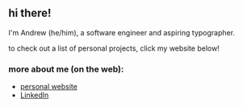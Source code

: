 ## hi there!
I'm Andrew (he/him), a software engineer and aspiring typographer.

to check out a list of personal projects, click my website below!
### more about me (on the web):
* [personal website](https://heroldev.net)
* [LinkedIn](https://www.linkedin.com/in/andrew-herold/)

<!--
**heroldev/heroldev** is a ✨ _special_ ✨ repository because its `README.md` (this file) appears on your GitHub profile.

Here are some ideas to get you started:

- 🔭 I’m currently working on ...
- 🌱 I’m currently learning ...
- 👯 I’m looking to collaborate on ...
- 🤔 I’m looking for help with ...
- 💬 Ask me about ...
- 📫 How to reach me: ...
- 😄 Pronouns: ...
- ⚡ Fun fact: ...
-->
